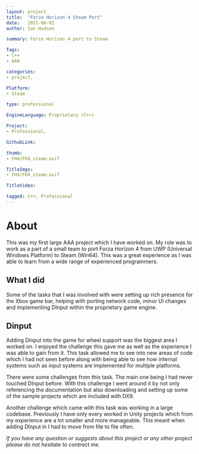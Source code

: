```yaml
---
layout: project
title:  "Forza Horizon 4 Steam Port"
date:   2021-06-02 
author: Ian Hudson

summary: Forza Horizon 4 port to Steam

Tags:
- C++
- AAA

categories:
- project, 

Platform:
- Steam

type: professional

EngineLanguage: Proprietary (C++)

Project:
- Professional,

GithubLink:

thumb: 
- FH4/FH4_steam.avif

TitleImgs: 
- FH4/FH4_steam.avif

TitleVideo:

tagged: C++, Professional
---
```


# About 
This was my first large AAA project which I have worked on. My role was to work as a part of a small team to port Forza Horizon 4 from UWP (Universal Windows Platform) to Steam (Win64). This was a great experience as I was able to learn from a wide range of experienced programmers.

## What I did
Some of the tasks that I was involved with were setting up rich presence for the Xbox game bar, helping with porting network code, minor UI changes and implementing DInput within the proprietary game engine.


## Dinput
Adding Dinput into the game for wheel support was the biggest area I worked on. I enjoyed the challenge this gave me as well as the experience I was able to gain from it. This task allowed me to see into new areas of code which I had not seen before along with being able to see how internal systems such as input systems are implemented for multiple platforms.

There were some challenges from this task. The main one being I had never touched DInput before. With this challenge I went around it by not only referencing the documentation but also downloading and setting up some of the sample projects which are included with DX9.

Another challenge which came with this task was working in a large codebase. Previously I have only every worked in Unity projects which from my experience are a lot smaller and more manageable. This meant when adding DInput in I had to move from file to file often.

<i>If you have any question or suggests about this project or any other project please do not hesitate to contract me.<i/>
